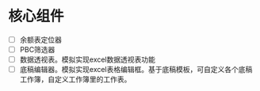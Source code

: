 # 核心组件
- [ ] 余额表定位器
- [ ] PBC筛选器
- [ ] 数据透视表。模拟实现excel数据透视表功能
- [ ] 底稿编辑器。模拟实现excel表格编辑框。基于底稿模板，可自定义各个底稿工作簿，自定义工作簿里的工作表。